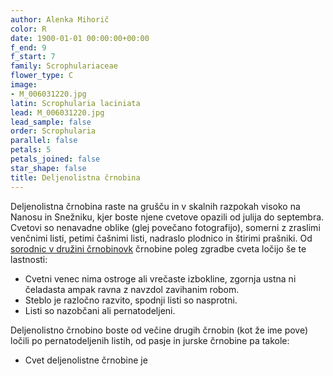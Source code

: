 ```yaml
---
author: Alenka Mihorič
color: R
date: 1900-01-01 00:00:00+00:00
f_end: 9
f_start: 7
family: Scrophulariaceae
flower_type: C
image:
- M_006031220.jpg
latin: Scrophularia laciniata
lead: M_006031220.jpg
lead_sample: false
order: Scrophularia
parallel: false
petals: 5
petals_joined: false
star_shape: false
title: Deljenolistna črnobina
---
```

Deljenolistna črnobina raste na grušču in v skalnih razpokah visoko na Nanosu in Snežniku, kjer boste njene cvetove opazili od julija do septembra. Cvetovi so nenavadne oblike (glej povečano fotografijo), somerni z zraslimi venčnimi listi, petimi čašnimi listi, nadraslo plodnico in štirimi prašniki. Od [sorodnic v družini črnobinovk](../family/scrophulariaceae/) črnobine poleg zgradbe cveta ločijo še te lastnosti:

-   Cvetni venec nima ostroge ali vrečaste izbokline, zgornja ustna ni čeladasta ampak ravna z navzdol zavihanim robom.
-   Steblo je razločno razvito, spodnji listi so nasprotni.
-   Listi so nazobčani ali pernatodeljeni.

Deljenolistno črnobino boste od večine drugih črnobin (kot že ime pove) ločili po pernatodeljenih listih, od pasje in jurske črnobine pa takole:

-   Cvet deljenolistne črnobine je 
